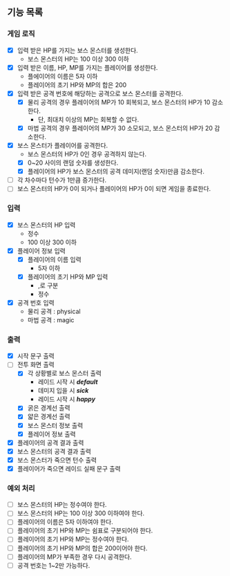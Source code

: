 ## 기능 목록

### 게임 로직
- [x] 입력 받은 HP를 가지는 보스 몬스터를 생성한다.
  - 보스 몬스터의 HP는 100 이상 300 이하
- [x] 입력 받은 이름, HP, MP를 가지는 플레이어를 생성한다.
  - 플에이어의 이름은 5자 이하
  - 플레이어의 초기 HP와 MP의 합은 200
- [x] 입력 받은 공격 번호에 해당하는 공격으로 보스 몬스터를 공격한다.
  - [x] 물리 공격의 경우 플레이어의 MP가 10 회복되고, 보스 몬스터의 HP가 10 감소한다.
    - 단, 최대치 이상의 MP는 회복할 수 없다.
  - [x] 마법 공격의 경우 플레이어의 MP가 30 소모되고, 보스 몬스터의 HP가 20 감소한다.
- [x] 보스 몬스터가 플레이어를 공격한다.
  - 보스 몬스터의 HP가 0인 경우 공격하지 않는다.
  - [x] 0~20 사이의 랜덤 숫자를 생성한다.
  - [x] 플레이어의 HP가 보스 몬스터의 공격 데미지(랜덤 숫자)만큼 감소한다.
- [ ] 각 차수마다 턴수가 1만큼 증가한다. 
- [ ] 보스 몬스터의 HP가 0이 되거나 플레이어의 HP가 0이 되면 게임을 종료한다.

### 입력
- [x] 보스 몬스터의 HP 입력
  - 정수
  - 100 이상 300 이하
- [x] 플레이어 정보 입력
  - [x] 플레이어의 이름 입력
    - 5자 이하
  - [x] 플레이어의 초기 HP와 MP 입력
    - ,로 구분
    - 정수
- [x] 공격 번호 입력
  - 물리 공격 : physical
  - 마법 공격 : magic

### 출력
- [x] 시작 문구 출력
- [ ] 전투 화면 출력
  - [x] 각 상황별로 보스 몬스터 출력
    - 레이드 시작 시 ***default***
    - 데미지 입을 시 ***sick***
    - 레이드 시작 시 ***happy***
  - [x] 굵은 경계선 출력
  - [x] 얇은 경계선 출력
  - [x] 보스 몬스터 정보 출력
  - [x] 플레이어 정보 출력
- [x] 플레이어의 공격 결과 출력
- [x] 보스 몬스터의 공격 결과 출력
- [x] 보스 몬스터가 죽으면 턴수 출력
- [x] 플레이어가 죽으면 레이드 실패 문구 출력

### 예외 처리
- [ ] 보스 몬스터의 HP는 정수여야 한다.
- [ ] 보스 몬스터의 HP는 100 이상 300 이하여야 한다.
- [ ] 플레이어의 이름은 5자 이하여야 한다.
- [ ] 플레이어의 초기 HP와 MP는 쉼표로 구분되어야 한다.
- [ ] 플레이어의 초기 HP와 MP는 정수여야 한다.
- [ ] 플레이어의 초기 HP와 MP의 합은 200이어야 한다.
- [ ] 플레이어의 MP가 부족한 경우 다시 공격한다.
- [ ] 공격 번호는 1~2만 가능하다.